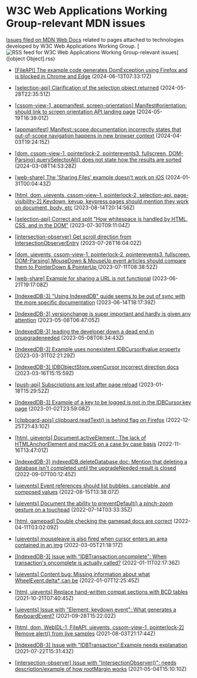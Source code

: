 # W3C Web Applications Working Group-relevant MDN issues

[Issues filed on MDN Web Docs](https://github.com/mdn/content/issues) related to pages attached to technologies developed by W3C Web Applications Working Group. [![RSS feed for W3C Web Applications Working Group-relevant issues](https://www.w3.org/QA/2007/04/feed_icon)]([object Object].rss)

* [\[FileAPI\] The example code generates DomException using Firefox and is blocked in Chrome and Edge](https://github.com/mdn/content/issues/34103) (2024-06-13T07:33:17Z)
  
* [\[selection-api\] Clarification of the selection object returned](https://github.com/mdn/content/issues/33803) (2024-05-28T22:35:51Z)
  
* [\[cssom-view-1, appmanifest, screen-orientation\] Manifest#orientation: should link to screen orientation API landing page](https://github.com/mdn/content/issues/33670) (2024-05-19T16:39:01Z)
  
* [\[appmanifest\] Manifest::scope documentation incorrectly states that out-of-scope navigation happens in new browser context](https://github.com/mdn/content/issues/32948) (2024-04-03T19:24:15Z)
  
* [\[dom, cssom-view-1, pointerlock-2, pointerevents3, fullscreen, DOM-Parsing\] querySelectorAll() does not state how the results are sorted](https://github.com/mdn/content/issues/32615) (2024-03-08T14:53:28Z)
  
* [\[web-share\] The 'Sharing Files' example doesn't work on iOS](https://github.com/mdn/content/issues/32019) (2024-01-31T00:04:43Z)
  
* [\[html, dom, uievents, cssom-view-1, pointerlock-2, selection-api, page-visibility-2\] Keydown, keyup, keypress pages should mention they work on document, body, etc](https://github.com/mdn/content/issues/28561) (2023-08-14T20:14:56Z)
  
* [\[selection-api\] Correct and split "How whitespace is handled by HTML, CSS, and in the DOM"](https://github.com/mdn/content/issues/28268) (2023-07-30T09:11:04Z)
  
* [\[intersection-observer\] Get scroll direction from IntersectionObserverEntry](https://github.com/mdn/content/issues/28197) (2023-07-26T16:04:02Z)
  
* [\[dom, uievents, cssom-view-1, pointerlock-2, pointerevents3, fullscreen, DOM-Parsing\] MouseDown & MouseUp event articles should compare them to PointerDown & PointerUp ](https://github.com/mdn/content/issues/27878) (2023-07-11T08:38:52Z)
  
* [\[web-share\] Example for sharing a URL is not functional](https://github.com/mdn/content/issues/27469) (2023-06-21T19:17:08Z)
  
* [\[IndexedDB-3\] "Using IndexedDB" guide seems to be out of sync with the more specific documentation](https://github.com/mdn/content/issues/27330) (2023-06-14T18:17:39Z)
  
* [\[IndexedDB-3\] versionchange is super important and hardly is given any attention](https://github.com/mdn/content/issues/26639) (2023-05-08T06:47:05Z)
  
* [\[IndexedDB-3\] leading the developer down a dead end in onupgradeneeded](https://github.com/mdn/content/issues/26638) (2023-05-08T06:34:43Z)
  
* [\[IndexedDB-3\] Example uses nonexistent IDBCursor#value property](https://github.com/mdn/content/issues/25792) (2023-03-31T02:21:29Z)
  
* [\[IndexedDB-3\] IDBObjectStore.openCursor incorrect direction docs](https://github.com/mdn/content/issues/25385) (2023-03-16T15:15:59Z)
  
* [\[push-api\] Subscriptions are lost after page reload](https://github.com/mdn/content/issues/23747) (2023-01-18T15:29:52Z)
  
* [\[IndexedDB-3\] Example of a key to be logged is not in the IDBCursor.key page](https://github.com/mdn/content/issues/23328) (2023-01-02T23:59:08Z)
  
* [\[clipboard-apis\] clipboard.readText() is behind flag on Firefox](https://github.com/mdn/content/issues/23188) (2022-12-25T21:43:10Z)
  
* [\[html, uievents\] Document.activeElement : The lack of HTMLAnchorElement and macOS on a case by case basis](https://github.com/mdn/content/issues/22338) (2022-11-16T13:47:01Z)
  
* [\[IndexedDB-3\] indexedDB.deleteDatabase doc: Mention that deleting a database isn't completed until the upgradeNeeded result is closed](https://github.com/mdn/content/issues/20368) (2022-09-07T00:12:45Z)
  
* [\[uievents\] Event references should list bubbles, cancelable, and composed values](https://github.com/mdn/content/issues/19590) (2022-08-15T13:38:07Z)
  
* [\[uievents\] Document the ability to preventDefault() a pinch-zoom gesture on a touchpad](https://github.com/mdn/content/issues/18342) (2022-07-14T03:33:35Z)
  
* [\[html, gamepad\] Double checking the gamepad docs are correct](https://github.com/mdn/content/issues/14874) (2022-04-11T03:02:09Z)
  
* [\[uievents\] mouseleave is also fired when cursor enters an area contained in an img](https://github.com/mdn/content/issues/13534) (2022-03-05T21:18:17Z)
  
* [\[IndexedDB-3\] Issue with "IDBTransaction.oncomplete": When transaction's oncomplete is actually called?](https://github.com/mdn/content/issues/11901) (2022-01-11T02:17:36Z)
  
* [\[uievents\] Content bug: Missing information about what WheelEvent.delta\* can be](https://github.com/mdn/content/issues/11811) (2022-01-07T12:25:45Z)
  
* [\[html, uievents\] Replace hand-written compat sections with BCD tables](https://github.com/mdn/content/issues/9972) (2021-10-21T07:40:45Z)
  
* [\[uievents\] Issue with "Element: keydown event": What generates a KeyboardEvent?](https://github.com/mdn/content/issues/9321) (2021-09-28T15:22:02Z)
  
* [\[html, dom, WebIDL-1, FileAPI, uievents, cssom-view-1, pointerlock-2\] Remove alert() from live samples](https://github.com/mdn/content/issues/7566) (2021-08-03T21:17:44Z)
  
* [\[IndexedDB-3\] Issue with "IDBTransaction":Example needs explanation](https://github.com/mdn/content/issues/7160) (2021-07-22T15:31:43Z)
  
* [\[intersection-observer\] Issue with "IntersectionObserver()": needs description/example of how rootMargin works](https://github.com/mdn/content/issues/4710) (2021-05-04T15:10:10Z)
  

